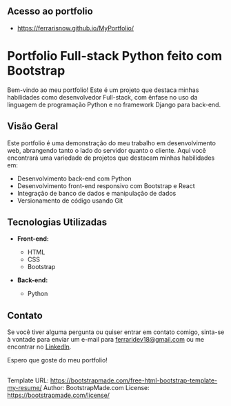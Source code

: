 ## Acesso ao portfolio

- https://ferrarisnow.github.io/MyPortfolio/

# Portfolio Full-stack Python feito com Bootstrap

Bem-vindo ao meu portfolio! Este é um projeto que destaca minhas habilidades como desenvolvedor Full-stack, com ênfase no uso da linguagem de programação Python e no framework Django para back-end.

## Visão Geral

Este portfolio é uma demonstração do meu trabalho em desenvolvimento web, abrangendo tanto o lado do servidor quanto o cliente. Aqui você encontrará uma variedade de projetos que destacam minhas habilidades em:

- Desenvolvimento back-end com Python
- Desenvolvimento front-end responsivo com Bootstrap e React
- Integração de banco de dados e manipulação de dados
- Versionamento de código usando Git

## Tecnologias Utilizadas

- **Front-end:**
  - HTML
  - CSS
  - Bootstrap
  
- **Back-end:**
  - Python

## Contato

Se você tiver alguma pergunta ou quiser entrar em contato comigo, sinta-se à vontade para enviar um e-mail para [ferraridev18@gmail.com](mailto:ferraridev18@gmail.com) ou me encontrar no [LinkedIn](https://www.linkedin.com/in/mateusferraridev/).

Espero que goste do meu portfolio!

## 

Template URL: https://bootstrapmade.com/free-html-bootstrap-template-my-resume/
Author: BootstrapMade.com
License: https://bootstrapmade.com/license/
